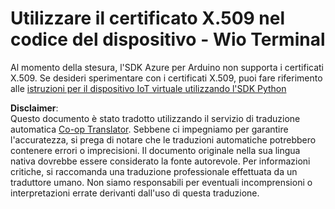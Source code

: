 <!--
CO_OP_TRANSLATOR_METADATA:
{
  "original_hash": "8a74f789f3c1bf41a13c007190360c19",
  "translation_date": "2025-08-25T17:12:28+00:00",
  "source_file": "2-farm/lessons/6-keep-your-plant-secure/wio-terminal-x509.md",
  "language_code": "it"
}
-->
# Utilizzare il certificato X.509 nel codice del dispositivo - Wio Terminal

Al momento della stesura, l'SDK Azure per Arduino non supporta i certificati X.509. Se desideri sperimentare con i certificati X.509, puoi fare riferimento alle [istruzioni per il dispositivo IoT virtuale utilizzando l'SDK Python](single-board-computer-x509.md)

**Disclaimer**:  
Questo documento è stato tradotto utilizzando il servizio di traduzione automatica [Co-op Translator](https://github.com/Azure/co-op-translator). Sebbene ci impegniamo per garantire l'accuratezza, si prega di notare che le traduzioni automatiche potrebbero contenere errori o imprecisioni. Il documento originale nella sua lingua nativa dovrebbe essere considerato la fonte autorevole. Per informazioni critiche, si raccomanda una traduzione professionale effettuata da un traduttore umano. Non siamo responsabili per eventuali incomprensioni o interpretazioni errate derivanti dall'uso di questa traduzione.